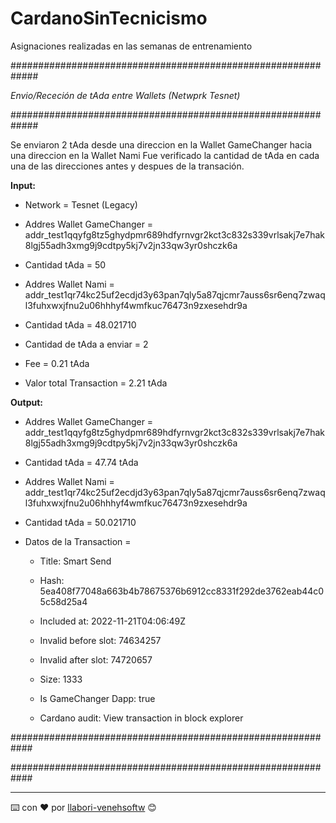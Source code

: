 # CardanoSinTecnicismo
Asignaciones realizadas en las semanas de entrenamiento

#############################################################

   _Envio/Receción de tAda entre Wallets (Netwprk Tesnet)_
   
#############################################################

Se enviaron 2 tAda desde una direccion en la Wallet GameChanger hacia una direccion en la Wallet Nami
Fue verificado la cantidad de tAda en cada una de las direcciones antes y despues de la transación.

**Input:**

   - Network = Tesnet (Legacy)
   
   - Addres Wallet GameChanger = addr_test1qqyfg8tz5ghydpmr689hdfyrnvgr2kct3c832s339vrlsakj7e7hak8lgj55adh3xmg9j9cdtpy5kj7v2jn33qw3yr0shczk6a
   
   - Cantidad tAda = 50
   - Addres Wallet Nami = addr_test1qr74kc25uf2ecdjd3y63pan7qly5a87qjcmr7auss6sr6enq7zwaql3fuhxwxjfnu2u06hhhyf4wmfkuc76473n9zxesehdr9a
   
   - Cantidad tAda = 48.021710
   
   - Cantidad de tAda a enviar = 2
   
   - Fee = 0.21 tAda
   
   - Valor total Transaction = 2.21 tAda
   
   
**Output:**
   - Addres Wallet GameChanger = addr_test1qqyfg8tz5ghydpmr689hdfyrnvgr2kct3c832s339vrlsakj7e7hak8lgj55adh3xmg9j9cdtpy5kj7v2jn33qw3yr0shczk6a
   
   - Cantidad tAda = 47.74 tAda
   
   - Addres Wallet Nami = addr_test1qr74kc25uf2ecdjd3y63pan7qly5a87qjcmr7auss6sr6enq7zwaql3fuhxwxjfnu2u06hhhyf4wmfkuc76473n9zxesehdr9a
   
   - Cantidad tAda = 50.021710
   
   - Datos de la Transaction =
   
      * Title: Smart Send
      
      * Hash: 5ea408f77048a663b4b78675376b6912cc8331f292de3762eab44c05c58d25a4
      
      * Included at: 2022-11-21T04:06:49Z
      
      * Invalid before slot: 74634257
     
      * Invalid after slot: 74720657
     
      * Size: 1333
     
      * Is GameChanger Dapp: true
     
      * Cardano audit: View transaction in block explorer
     
 ############################################################
 
 ############################################################
   
---
⌨️ con ❤️ por [llabori-venehsoftw](https://github.com/llabori-venehsoftw) 😊

